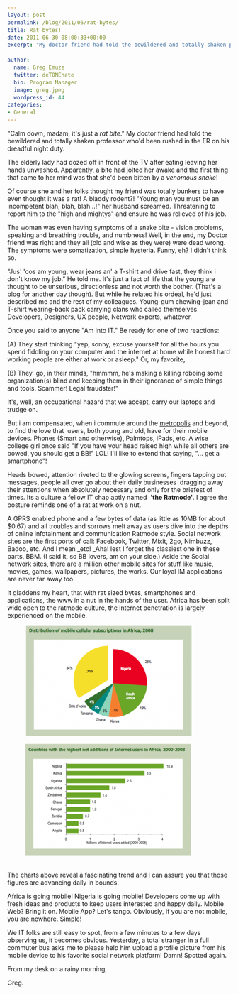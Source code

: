 ```yaml
---
layout: post
permalink: /blog/2011/06/rat-bytes/
title: Rat bytes!
date: 2011-06-30 08:00:33+00:00
excerpt: "My doctor friend had told the bewildered and totally shaken professor who'd been rushed in the ER on his dreadful night duty..."

author:
  name: Greg Emuze
  twitter: deTONEnate
  bio: Program Manager
  image: greg.jpeg
  wordpress_id: 44
categories:
- General
---
```



"Calm down, madam, it's just a _rat bite_." My doctor friend had told the bewildered and totally shaken professor who'd been rushed in the ER on his dreadful night duty.

The elderly lady had dozed off in front of the TV after eating leaving her hands unwashed. Apparently, a bite had jolted her awake and the first thing that came to her mind was that she'd been bitten by a _venomous snake_!

Of course she and her folks thought my friend was totally bunkers to have even thought it was a rat! A bladdy rodent?! "Young man you must be an incompetent blah, blah, blah...!" her husband screamed. Threatening to report him to the "high and mightys" and ensure he was relieved of his job.

The woman was even having symptoms of a snake bite - vision problems, speaking and breathing trouble, and numbness! Well, in the end, my Doctor friend was right and they all (old and wise as they were) were dead wrong. The symptoms were somatization, simple hysteria. Funny, eh? I didn't think so.

"Jus' 'cos am young, wear jeans an' a T-shirt and drive fast, they think i don't know my job." He told me. It's just a fact of life that the young are thought to be unserious, directionless and not worth the bother. (That's a blog for another day though). But while he related his ordeal, he'd just described me and the rest of my colleagues. Young-gum chewing-jean and T-shirt wearing-back pack carrying clans who called themselves Developers, Designers, UX people, Network experts, whatever.

Once you said to anyone "Am into IT." Be ready for one of two reactions:

(A) They start thinking "yep, sonny, excuse yourself for all the hours you spend fiddling on your computer and the internet at home while honest hard working people are either at work or asleep." Or, my favorite,

(B) They  go, in their minds, "hmmmm, he's making a killing robbing some organization(s) blind and keeping them in their ignorance of simple things and tools. Scammer! Legal fraudster!"

It's, well, an occupational hazard that we accept, carry our laptops and trudge on.

But i am compensated, when i commute around the [metropolis](http://en.wikipedia.org/wiki/Lagos) and beyond, to find the love that  users, both young and old, have for their mobile devices. Phones (Smart and otherwise), Palmtops, iPads, etc. A wise college girl once said "If you have your head raised high while all others are bowed, you should get a BB!" LOL! I'll like to extend that saying, "... get a smartphone"!

Heads bowed, attention riveted to the glowing screens, fingers tapping out messages, people all over go about their daily businesses  dragging away their attentions when absolutely necessary and only for the briefest of times. Its a culture a fellow IT chap aptly named  **'the Ratmode'**. I agree the posture reminds one of a rat at work on a nut.

A GPRS enabled phone and a few bytes of data (as little as 10MB for about $0.67) and all troubles and sorrows melt away as users dive into the depths of online infotainment and communication Ratmode style. Social network sites are the first ports of call: Facebook, Twitter, Mixit, 2go, Nimbuzz, Badoo, etc. And I mean _etc! _Aha! lest I forget the classiest one in these parts, BBM. (I said it, so BB lovers, am on your side.) Aside the Social network sites, there are a million other mobile sites for stuff like music, movies, games, wallpapers, pictures, the works. Our loyal IM applications are never far away too.

It gladdens my heart, that with rat sized bytes, smartphones and applications, the www in a nut in the hands of the user. Africa has been split wide open to the ratmode culture, the internet penetration is largely experienced on the mobile.


<figure>
	<img src="/posts-images/2011/06/mobil-subscriptions-africa-by-country-500x263-e1309345999978.png" align="alignnone">
</figure>

<figure>
	<img src="/posts-images/2011/06/internet-growth-country-africa-500x258-e1309346260433.png" align="alignnone">
</figure>
<br>
The charts above reveal a fascinating trend and I can assure you that those figures are advancing daily in bounds.

Africa is going mobile! Nigeria is going mobile! Developers come up with fresh ideas and products to keep users interested and happy daily. Mobile Web? Bring it on. Mobile App? Let's tango. Obviously, if you are not mobile, you are nowhere. Simple!

We IT folks are still easy to spot, from a few minutes to a few days observing us, it becomes obvious. Yesterday, a total stranger in a full commuter bus asks me to please help him upload a profile picture from his mobile device to his favorite social network platform! Damn! Spotted again.

From my desk on a rainy morning,

Greg.
